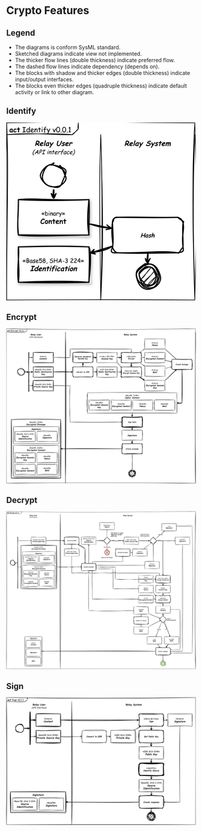 # Crypto Features

## Legend

- The diagrams is conform SysML standard.
- Sketched diagrams indicate view not implemented.
- The thicker flow lines (double thickness) indicate preferred flow.
- The dashed flow lines indicate dependency (depends on).
- The blocks with shadow and thicker edges (double thickness) indicate input/output interfaces.
- The blocks even thicker edges (quadruple thickness) indicate default activity or link to other diagram.

## Identify

![Identify](data-relay-act-identify.svg)

## Encrypt

![Encrypt](data-relay-act-encrypt.svg)

## Decrypt

![Decrypt](data-relay-act-decrypt.svg)

## Sign

![Sign](data-relay-act-sign.svg)
